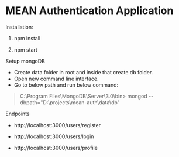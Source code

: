 # MEAN Authentication Application

Installation:

1. npm install

2. npm start

Setup mongoDB

- Create data folder in root and inside that create db folder.
- Open new command line interface.
- Go to below path and run below command:

> C:\Program Files\MongoDB\Server\3.0\bin> mongod --dbpath="D:\projects\mean-auth\data\db"

Endpoints

- http://localhost:3000/users/register

- http://localhost:3000/users/login

- http://localhost:3000/users/profile
